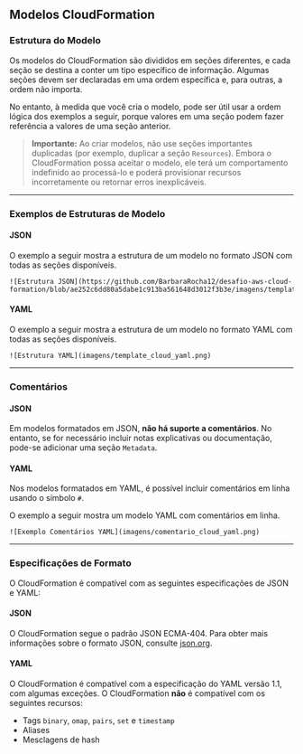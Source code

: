 ## Modelos CloudFormation

### Estrutura do Modelo

Os modelos do CloudFormation são divididos em seções diferentes, e cada seção se destina a conter um tipo específico de informação. Algumas seções devem ser declaradas em uma ordem específica e, para outras, a ordem não importa.

No entanto, à medida que você cria o modelo, pode ser útil usar a ordem lógica dos exemplos a seguir, porque valores em uma seção podem fazer referência a valores de uma seção anterior.

> **Importante:** Ao criar modelos, não use seções importantes duplicadas (por exemplo, duplicar a seção `Resources`). Embora o CloudFormation possa aceitar o modelo, ele terá um comportamento indefinido ao processá-lo e poderá provisionar recursos incorretamente ou retornar erros inexplicáveis.

-----

### Exemplos de Estruturas de Modelo

#### JSON

O exemplo a seguir mostra a estrutura de um modelo no formato JSON com todas as seções disponíveis.

```
![Estrutura JSON](https://github.com/BarbaraRocha12/desafio-aws-cloud-formation/blob/ae252c6dd80a5dabe1c913ba561648d3012f3b3e/imagens/template_cloud.png)
```



#### YAML

O exemplo a seguir mostra a estrutura de um modelo no formato YAML com todas as seções disponíveis.

```
![Estrutura YAML](imagens/template_cloud_yaml.png)
```

-----

### Comentários

#### JSON

Em modelos formatados em JSON, **não há suporte a comentários**. No entanto, se for necessário incluir notas explicativas ou documentação, pode-se adicionar uma seção `Metadata`.

#### YAML

Nos modelos formatados em YAML, é possível incluir comentários em linha usando o símbolo `#`.

O exemplo a seguir mostra um modelo YAML com comentários em linha.

```
![Exemplo Comentários YAML](imagens/comentario_cloud_yaml.png)
```
-----

### Especificações de Formato

O CloudFormation é compatível com as seguintes especificações de JSON e YAML:

#### JSON

O CloudFormation segue o padrão JSON ECMA-404. Para obter mais informações sobre o formato JSON, consulte [json.org](http://www.json.org).

#### YAML

O CloudFormation é compatível com a especificação do YAML versão 1.1, com algumas exceções. O CloudFormation **não** é compatível com os seguintes recursos:

  * Tags `binary`, `omap`, `pairs`, `set` e `timestamp`
  * Aliases
  * Mesclagens de hash
